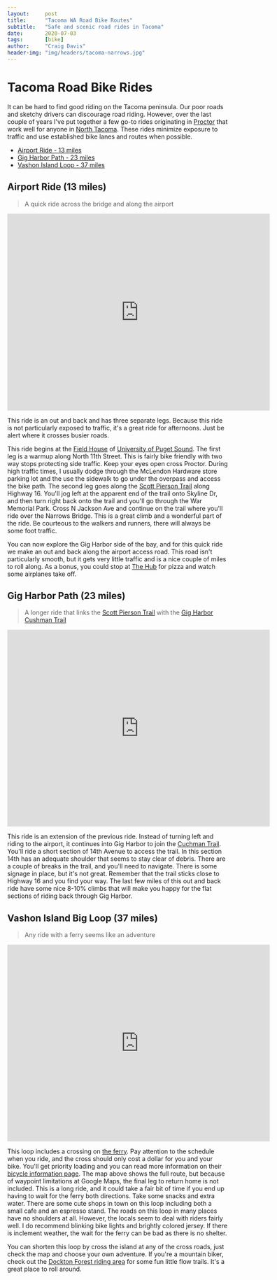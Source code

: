 ```yaml
---
layout:     post
title:      "Tacoma WA Road Bike Routes"
subtitle:   "Safe and scenic road rides in Tacoma"
date:       2020-07-03
tags:       [bike]
author:     "Craig Davis"
header-img: "img/headers/tacoma-narrows.jpg"
---
```


# Tacoma Road Bike Rides

It can be hard to find good riding on the Tacoma peninsula. Our poor roads and sketchy drivers can discourage road riding. However, over the last couple of years I've put together a few go-to rides originating in [Proctor][proctor] that work well for anyone in [North Tacoma][north]. These rides minimize exposure to traffic and use established bike lanes and routes when possible.

* [Airport Ride - 13 miles](#airport-ride-13-miles)
* [Gig Harbor Path - 23 miles](#gig-harbor-path-23-miles)
* [Vashon Island Loop - 37 miles](#vashon-island-big-loop-37-miles)

## Airport Ride (13 miles)
> A quick ride across the bridge and along the airport

<iframe src="https://www.google.com/maps/embed?pb=!1m38!1m12!1m3!1d4554.368554516819!2d-122.51607698001058!3d47.2594408252118!2m3!1f0!2f0!3f0!3m2!1i1024!2i768!4f13.1!4m23!3e1!4m5!1s0x5490551e3384d71f%3A0x98d068f8801b3011!2s3340-3338%20N%2011th%20St%2C%20Tacoma%2C%20WA%2098406!3m2!1d47.2599179!2d-122.4809841!4m3!3m2!1d47.2599346!2d-122.5150319!4m3!3m2!1d47.257795699999996!2d-122.53688899999999!4m3!3m2!1d47.2769876!2d-122.56127289999999!4m3!3m2!1d47.2616854!2d-122.57526!5e0!3m2!1sen!2sus!4v1593795741106!5m2!1sen!2sus" width="600" height="450" frameborder="0" style="border:0;" allowfullscreen="" aria-hidden="false" tabindex="0"></iframe>

This ride is an out and back and has three separate legs. Because this ride is not particularly exposed to traffic, it's a great ride for afternoons. Just be alert where it crosses busier roads.

This ride begins at the [Field House][fieldhouse] of [University of Puget Sound][ups]. The first leg is a warmup along North 11th Street. This is fairly bike friendly with two way stops protecting side traffic. Keep your eyes open cross Proctor. During high traffic times, I usually dodge through the McLendon Hardware store parking lot and the use the sidewalk to go under the overpass and access the bike path. The second leg goes along the [Scott Pierson Trail][pierson] along Highway 16. You'll jog left at the apparent end of the trail onto Skyline Dr, and then turn right back onto the trail and you'll go through the War Memorial Park. Cross N Jackson Ave and continue on the trail where you'll ride over the Narrows Bridge. This is a great climb and a wonderful part of the ride. Be courteous to the walkers and runners, there will always be some foot traffic.

You can now explore the Gig Harbor side of the bay, and for this quick ride we make an out and back along the airport access road. This road isn't particularly smooth, but it gets very little traffic and is a nice couple of miles to roll along. As a bonus, you could stop at [The Hub][thehub] for pizza and watch some airplanes take off.

## Gig Harbor Path (23 miles)
> A longer ride that links the [Scott Pierson Trail][pierson] with the [Gig Harbor Cushman Trail][cushman]

<iframe src="https://www.google.com/maps/embed?pb=!1m58!1m12!1m3!1d9709.577297252195!2d-122.50434082022959!3d47.25897516047041!2m3!1f0!2f0!3f0!3m2!1i1024!2i768!4f13.1!4m43!3e1!4m5!1s0x5490551e3384d71f%3A0x98d068f8801b3011!2s3340-3338%20N%2011th%20St%2C%20Tacoma%2C%20WA%2098406!3m2!1d47.2599179!2d-122.4809841!4m3!3m2!1d47.2599346!2d-122.5150319!4m3!3m2!1d47.257795699999996!2d-122.53688899999999!4m3!3m2!1d47.2797312!2d-122.56192499999999!4m3!3m2!1d47.2798435!2d-122.55798899999999!4m3!3m2!1d47.2874426!2d-122.55797349999999!4m3!3m2!1d47.3096105!2d-122.57950059999999!4m3!3m2!1d47.3163364!2d-122.58537!4m3!3m2!1d47.3235321!2d-122.59104119999999!4m3!3m2!1d47.357636899999996!2d-122.6095804!5e0!3m2!1sen!2sus!4v1593796788437!5m2!1sen!2sus" width="600" height="450" frameborder="0" style="border:0;" allowfullscreen="" aria-hidden="false" tabindex="0"></iframe>

This ride is an extension of the previous ride. Instead of turning left and riding to the airport, it continues into Gig Harbor to join the [Cuchman Trail][cushman]. You'll ride a short section of 14th Avenue to access the trail. In this section 14th has an adequate shoulder that seems to stay clear of debris. There are a couple of breaks in the trail, and you'll need to navigate. There is some signage in place, but it's not great. Remember that the trail sticks close to Highway 16 and you find your way. The last few miles of this out and back ride have some nice 8-10% climbs that will make you happy for the flat sections of riding back through Gig Harbor.

## Vashon Island Big Loop (37 miles)
> Any ride with a ferry seems like an adventure

<iframe src="https://www.google.com/maps/embed?pb=!1m36!1m12!1m3!1d98002.71319267438!2d-122.45853238809954!3d47.327400014374945!2m3!1f0!2f0!3f0!3m2!1i1024!2i768!4f13.1!4m21!3e1!4m3!3m2!1d47.259899499999996!2d-122.48117219999999!4m3!3m2!1d47.2902066!2d-122.49619829999999!4m3!3m2!1d47.3022936!2d-122.5102227!4m3!3m2!1d47.479065899999995!2d-122.48404409999999!4m3!3m2!1d47.3601244!2d-122.5019248!5e0!3m2!1sen!2sus!4v1593798452941!5m2!1sen!2sus" width="600" height="450" frameborder="0" style="border:0;" allowfullscreen="" aria-hidden="false" tabindex="0"></iframe>

This loop includes a crossing on [the ferry][ferry]. Pay attention to the schedule when you ride, and the cross should only cost a dollar for you and your bike. You'll get priority loading and you can read more information on their [bicycle information page][bikeinfo]. The map above shows the full route, but because of waypoint limitations at Google Maps, the final leg to return home is not included. This is a long ride, and it could take a fair bit of time if you end up having to wait for the ferry both directions. Take some snacks and extra water. There are some cute shops in town on this loop including both a small cafe and an espresso stand. The roads on this loop in many places have no shoulders at all. However, the locals seem to deal with riders fairly well. I do recommend blinking bike lights and brightly colored jersey. If there is inclement weather, the wait for the ferry can be bad as there is no shelter.

You can shorten this loop by cross the island at any of the cross roads, just check the map and choose your own adventure. If you're a mountain biker, check out the [Dockton Forest riding area][dockton] for some fun little flow trails. It's a great place to roll around.

[dockton]: https://www.evergreenmtb.org/trails/dockton-forest
[bikeinfo]: https://www.wsdot.wa.gov/Ferries/bicycles/
[ferry]: https://www.wsdot.com/Ferries/Schedule/ScheduleDetailByRoute.aspx?route=pd-tal
[cushman]: https://www.cityofgigharbor.net/181/Cushman-Trail
[fieldhouse]: https://www.pugetsound.edu/about/offices-services/university-relations/donor-relations/named-sites-on-campus/memorial-fieldhouse/
[ups]: https://www.pugetsound.edu/
[proctor]: https://movetotacoma.com/neighborhoods/proctor-district-tacoma/
[north]: https://movetotacoma.com/neighborhoods/north-tacoma/
[pierson]: https://www.wta.org/go-hiking/hikes/scott-pierson-trail
[thehub]: https://www.thehubgigharbor.com/